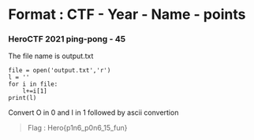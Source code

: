 # Format : CTF - Year - Name - points
### HeroCTF 2021 ping-pong - 45
The file name is output.txt

```
file = open('output.txt','r')
l = ''
for i in file:
    l+=i[1]
print(l)
```

Convert O in 0 and I in 1 followed by ascii convertion
> Flag : Hero{p1n6_p0n6_15_fun}